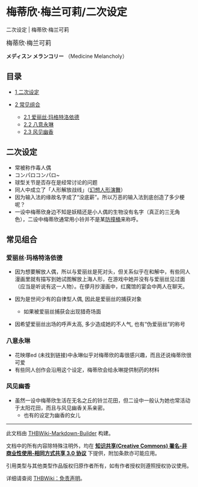 # 梅蒂欣·梅兰可莉/二次设定

<!-- source html: G:\repos\THBWiki-Markdown-Builder\THBWikiMarkdown\Temp\main\4\4e\ns0%3A%E6%A2%85%E8%92%82%E6%AC%A3%C2%B7%E6%A2%85%E5%85%B0%E5%8F%AF%E8%8E%89%2F%E4%BA%8C%E6%AC%A1%E8%AE%BE%E5%AE%9A.html -->

二次设定 | 梅蒂欣·梅兰可莉

  
<big>梅蒂欣·梅兰可莉</big>  

 **メディスン メランコリー** （Medicine Melancholy）
  


## 目录

- [1 二次设定](#二次设定)
- [2 常见组合](#常见组合)

  - [2.1 爱丽丝·玛格特洛依德](#爱丽丝·玛格特洛依德)
  - [2.2 八意永琳](#八意永琳)
  - [2.3 风见幽香](#风见幽香)








## 二次设定
- 常被称作毒人偶
- コンパロコンパロ~
- 球型关节是否存在是经常讨论的问题
- 同人中成立了「人形解放战线」（[幻想人形演舞](./幻想人形演舞.md)）
- 因为输入法的缘故名字成了“没底薪”。所以万恶的输入法到底创造了多少梗呢？
- 一设中梅蒂欣身边不知是妖精还是小人偶的生物没有名字（真正的三无角色），二设中梅蒂欣通常用小铃并不是某[防撞桶](./本居小铃.md)来称呼。


## 常见组合

### 爱丽丝·玛格特洛依德
- 因为想要解放人偶，所以与爱丽丝是死对头，但关系似乎在和解中，有些同人漫画里就有描写到她试图解放上海人形，在游戏中她并没有与爱丽丝见过面（应当是听说有这一人物）。在儚月抄漫画中，红魔馆的宴会中两人在聊天。
- 因为是世间少有的自律型人偶, 因此是爱丽丝的捕获对象
  - 如果被爱丽丝捕获会出现猎奇场面

- 因希望爱丽丝出场的呼声太高, 多少造成她的不人气, 也有“伪爱丽丝”的称号


### 八意永琳
- 花映塚ed (未找到链接)中永琳似乎对梅蒂欣的毒很感兴趣，而且还说梅蒂欣很可爱
- 有些同人创作会沿用这个设定，梅蒂欣会给永琳提供制药的材料


### 风见幽香
- 虽然一设中梅蒂欣生活在无名之丘的铃兰花田，但二设中一般认为她也常活动于太阳花田，而且与风见幽香关系亲密。
  - 也有的设定为幽香的女儿






---

此文档由 [THBWiki-Markdown-Builder](https://github.com/Delsin-Yu/THBWiki-Markdown-Builder) 构建。

文档中的所有内容除特殊注明外，均在 [**知识共享(Creative Commons) 署名-非商业性使用-相同方式共享 3.0 协议**](https://creativecommons.org/licenses/by-sa/3.0/deed.zh-hans) 下提供，附加条款亦可能应用。

引用类型与其他类型作品版权归原作者所有，如有作者授权则遵照授权协议使用。

详细请查阅 [THBWiki：免责声明](https://thbwiki.cc/THBWiki:%E5%85%8D%E8%B4%A3%E5%A3%B0%E6%98%8E)。

